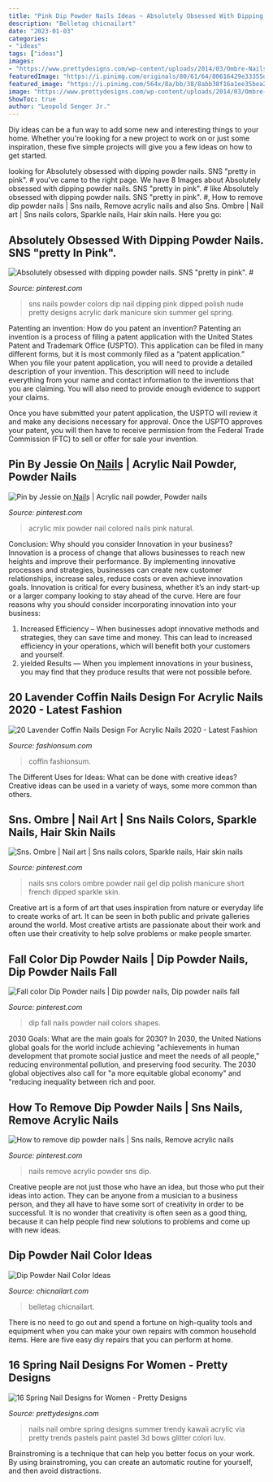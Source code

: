 ```yaml
---
title: "Pink Dip Powder Nails Ideas ~ Absolutely Obsessed With Dipping Powder Nails. Sns &quot;pretty In Pink&quot;. #"
description: "Belletag chicnailart"
date: "2023-01-03"
categories:
- "ideas"
tags: ["ideas"]
images:
- "https://www.prettydesigns.com/wp-content/uploads/2014/03/Ombre-Nails3.jpg"
featuredImage: "https://i.pinimg.com/originals/80/61/64/80616429e33355dc651f0006cdcb62e9.jpg"
featured_image: "https://i.pinimg.com/564x/8a/bb/38/8abb38f16a1ee35bea26f10bf6004bcd.jpg"
image: "https://www.prettydesigns.com/wp-content/uploads/2014/03/Ombre-Nails3.jpg"
ShowToc: true
author: "Leopold Senger Jr."
---
```



Diy ideas can be a fun way to add some new and interesting things to your home. Whether you're looking for a new project to work on or just some inspiration, these five simple projects will give you a few ideas on how to get started.

	

		
looking for Absolutely obsessed with dipping powder nails. SNS &quot;pretty in pink&quot;. # you've came to the right page. We have 8 Images about Absolutely obsessed with dipping powder nails. SNS &quot;pretty in pink&quot;. # like Absolutely obsessed with dipping powder nails. SNS &quot;pretty in pink&quot;. #, How to remove dip powder nails | Sns nails, Remove acrylic nails and also Sns. Ombre | Nail art | Sns nails colors, Sparkle nails, Hair skin nails. Here you go:
		
    
## Absolutely Obsessed With Dipping Powder Nails. SNS &quot;pretty In Pink&quot;. #

<img loading=lazy src="https://i.pinimg.com/736x/0f/5c/01/0f5c01c6076e03b6d690b9e62d7541be.jpg" onerror="this.onerror=null;this.src='https://tse2.mm.bing.net/th?id=OIP.lToQFJQiFrceGgiePK7p9AHaJ3&amp;pid=15.1';" alt="Absolutely obsessed with dipping powder nails. SNS &quot;pretty in pink&quot;. #">

_Source: pinterest.com_

>sns nails powder colors dip nail dipping pink dipped polish nude pretty designs acrylic dark manicure skin summer gel spring. 

	

Patenting an invention: How do you patent an invention?
Patenting an invention is a process of filing a patent application with the United States Patent and Trademark Office (USPTO). This application can be filed in many different forms, but it is most commonly filed as a “patent application.”
When you file your patent application, you will need to provide a detailed description of your invention. This description will need to include everything from your name and contact information to the inventions that you are claiming. You will also need to provide enough evidence to support your claims.

Once you have submitted your patent application, the USPTO will review it and make any decisions necessary for approval. Once the USPTO approves your patent, you will then have to receive permission from the Federal Trade Commission (FTC) to sell or offer for sale your invention.

    
## Pin By Jessie On N͟a͟i͟l͟s͟ | Acrylic Nail Powder, Powder Nails

<img loading=lazy src="https://i.pinimg.com/736x/2c/1c/0d/2c1c0d2fe524bd85fe992f606c7189dc--color-mix-acrylic-colors.jpg" onerror="this.onerror=null;this.src='https://tse2.mm.bing.net/th?id=OIP.lR1YnTXg13xreyV_6ZiBkAHaHa&amp;pid=15.1';" alt="Pin by Jessie on N͟a͟i͟l͟s͟ | Acrylic nail powder, Powder nails">

_Source: pinterest.com_

>acrylic mix powder nail colored nails pink natural. 

	

Conclusion: Why should you consider Innovation in your business?
Innovation is a process of change that allows businesses to reach new heights and improve their performance. By implementing innovative processes and strategies, businesses can create new customer relationships, increase sales, reduce costs or even achieve innovation goals. Innovation is critical for every business, whether it’s an indy start-up or a larger company looking to stay ahead of the curve. Here are four reasons why you should consider incorporating innovation into your business: 
1) Increased Efficiency – When businesses adopt innovative methods and strategies, they can save time and money. This can lead to increased efficiency in your operations, which will benefit both your customers and yourself. 
2) yielded Results — When you implement innovations in your business, you may find that they produce results that were not possible before.

    
## 20 Lavender Coffin Nails Design For Acrylic Nails 2020 - Latest Fashion

<img loading=lazy src="https://fashionsum.com/wp-content/uploads/2020/04/20-2.jpg" onerror="this.onerror=null;this.src='https://tse3.mm.bing.net/th?id=OIP.D1lfQkeKdCTXJk4ttg_CWwHaKk&amp;pid=15.1';" alt="20 Lavender Coffin Nails Design For Acrylic Nails 2020 - Latest Fashion">

_Source: fashionsum.com_

>coffin fashionsum. 

	

The Different Uses for Ideas: What can be done with creative ideas?
Creative ideas can be used in a variety of ways, some more common than others.

    
## Sns. Ombre | Nail Art | Sns Nails Colors, Sparkle Nails, Hair Skin Nails

<img loading=lazy src="https://i.pinimg.com/564x/8a/bb/38/8abb38f16a1ee35bea26f10bf6004bcd.jpg" onerror="this.onerror=null;this.src='https://tse1.mm.bing.net/th?id=OIP.wi8uD21tTfUSKqD_WIRRcgHaNK&amp;pid=15.1';" alt="Sns. Ombre | Nail art | Sns nails colors, Sparkle nails, Hair skin nails">

_Source: pinterest.com_

>nails sns colors ombre powder nail gel dip polish manicure short french dipped sparkle skin. 

	

Creative art is a form of art that uses inspiration from nature or everyday life to create works of art. It can be seen in both public and private galleries around the world. Most creative artists are passionate about their work and often use their creativity to help solve problems or make people smarter.

    
## Fall Color Dip Powder Nails | Dip Powder Nails, Dip Powder Nails Fall

<img loading=lazy src="https://i.pinimg.com/originals/80/61/64/80616429e33355dc651f0006cdcb62e9.jpg" onerror="this.onerror=null;this.src='https://tse1.mm.bing.net/th?id=OIP.aha6VTjdZ3pnEcupASrrGQHaLI&amp;pid=15.1';" alt="Fall color Dip Powder nails | Dip powder nails, Dip powder nails fall">

_Source: pinterest.com_

>dip fall nails powder nail colors shapes. 

	

2030 Goals: What are the main goals for 2030?
In 2030, the United Nations global goals for the world include achieving "achievements in human development that promote social justice and meet the needs of all people," reducing environmental pollution, and preserving food security. The 2030 global objectives also call for "a more equitable global economy" and "reducing inequality between rich and poor.

    
## How To Remove Dip Powder Nails | Sns Nails, Remove Acrylic Nails

<img loading=lazy src="https://i.pinimg.com/736x/78/b5/34/78b534f67074fd2f64601b875f439e64.jpg" onerror="this.onerror=null;this.src='https://tse2.mm.bing.net/th?id=OIP.eT-2Os1lL-XlDZqOgwzDqgHaRd&amp;pid=15.1';" alt="How to remove dip powder nails | Sns nails, Remove acrylic nails">

_Source: pinterest.com_

>nails remove acrylic powder sns dip. 

	

Creative people are not just those who have an idea, but those who put their ideas into action. They can be anyone from a musician to a business person, and they all have to have some sort of creativity in order to be successful. It is no wonder that creativity is often seen as a good thing, because it can help people find new solutions to problems and come up with new ideas.

    
## Dip Powder Nail Color Ideas

<img loading=lazy src="http://chicnailart.com/wp-content/uploads/2020/01/muted-blue-dip.jpg" onerror="this.onerror=null;this.src='https://tse3.mm.bing.net/th?id=OIP.ZN2K0ay2gjflIcep_vIHVwDLEs&amp;pid=15.1';" alt="Dip Powder Nail Color Ideas">

_Source: chicnailart.com_

>belletag chicnailart. 

	

There is no need to go out and spend a fortune on high-quality tools and equipment when you can make your own repairs with common household items. Here are five easy diy repairs that you can perform at home.

    
## 16 Spring Nail Designs For Women - Pretty Designs

<img loading=lazy src="https://www.prettydesigns.com/wp-content/uploads/2014/03/Ombre-Nails3.jpg" onerror="this.onerror=null;this.src='https://tse1.mm.bing.net/th?id=OIP.aQ7u9nPS3-61QYO4eZRmQQHaJ7&amp;pid=15.1';" alt="16 Spring Nail Designs for Women - Pretty Designs">

_Source: prettydesigns.com_

>nails nail ombre spring designs summer trendy kawaii acrylic via pretty trends pastels paint pastel 3d bows glitter colori luv. 

	

Brainstroming is a technique that can help you better focus on your work. By using brainstroming, you can create an automatic routine for yourself, and then avoid distractions.

